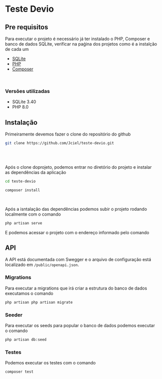 # Teste Devio

### 

## Pre requisitos
Para executar o projeto é necessário já ter instalado o PHP, Composer e banco de dados SQLite, verificar na paǵina dos projetos como é a instalção de cada um
* [SQLite](https://sqlite.org/index.html)
* [PHP](https://www.php.net/manual/pt_BR/install.php)
* [Composer](https://getcomposer.org)

<br>

### Versões utilizadas
* SQLite 3.40
* PHP 8.0



## Instalação

Primeiramente devemos fazer o clone do repositório do github
```sh
git clone https://github.com/Jciel/teste-devio.git
```

<br>
<br>


Após o clone doprojeto, podemos entrar no diretório do projeto e instalar   
as dependências da aplicação
```sh
cd teste-devio

composer install
```

<br>

Após a isntalação das dependências podemos subir o projeto rodando localmente com o comando
```sh
php artisan serve
```
E podemos acessar o projeto com o endereço informado pelo comando

## API  
A API está documentada com Swegger e o arquivo de configuração está localizado em ``/public/openapi.json``.

### Migrations
Para executar a migrations que irá criar a estrutura do banco de dados executamos o comando 
```sh
php artisan php artisan migrate
```

### Seeder
Para executar os seeds para popular o banco de dados podemos executar o comando
```sh
php artisan db:seed
```

### Testes  
Podemos executar os testes com o comando
```sh
composer test
```

